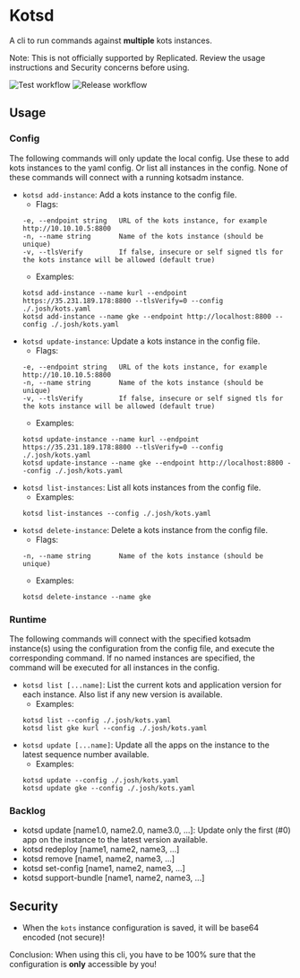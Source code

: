 # Kotsd

A cli to run commands against **multiple** kots instances.

Note: This is not officially supported by Replicated. Review the usage instructions and Security concerns before using.

![Test workflow](https://github.com/jdewinne/kotsd/actions/workflows/test.yaml/badge.svg)
![Release workflow](https://github.com/jdewinne/kotsd/actions/workflows/release.yaml/badge.svg)

## Usage

### Config

The following commands will only update the local config. Use these to add kots instances to the yaml config. Or list all instances in the config. None of these commands will connect with a running kotsadm instance.

* `kotsd add-instance`: Add a kots instance to the config file.
  * Flags:
  ```
  -e, --endpoint string   URL of the kots instance, for example http://10.10.10.5:8800
  -n, --name string       Name of the kots instance (should be unique)
  -v, --tlsVerify         If false, insecure or self signed tls for the kots instance will be allowed (default true)
  ```
  * Examples:
  ```
  kotsd add-instance --name kurl --endpoint https://35.231.189.178:8800 --tlsVerify=0 --config ./.josh/kots.yaml
  kotsd add-instance --name gke --endpoint http://localhost:8800 --config ./.josh/kots.yaml
  ```
* `kotsd update-instance`: Update a kots instance in the config file.
  * Flags:
  ```
  -e, --endpoint string   URL of the kots instance, for example http://10.10.10.5:8800
  -n, --name string       Name of the kots instance (should be unique)
  -v, --tlsVerify         If false, insecure or self signed tls for the kots instance will be allowed (default true)
  ```
  * Examples:
  ```
  kotsd update-instance --name kurl --endpoint https://35.231.189.178:8800 --tlsVerify=0 --config ./.josh/kots.yaml
  kotsd update-instance --name gke --endpoint http://localhost:8800 --config ./.josh/kots.yaml
  ```
* `kotsd list-instances`: List all kots instances from the config file.
  * Examples:
  ```
  kotsd list-instances --config ./.josh/kots.yaml
  ```
* `kotsd delete-instance`: Delete a kots instance from the config file.
  * Flags:
  ```
  -n, --name string       Name of the kots instance (should be unique)
  ```
  * Examples:
  ```
  kotsd delete-instance --name gke
  ```

### Runtime

The following commands will connect with the specified kotsadm instance(s) using the configuration from the config file, and execute the corresponding command. If no named instances are specified, the command will be executed for all instances in the config.

* `kotsd list [...name]`: List the current kots and application version for each instance. Also list if any new version is available.
  * Examples:
  ```
  kotsd list --config ./.josh/kots.yaml
  kotsd list gke kurl --config ./.josh/kots.yaml
  ```
* `kotsd update [...name]`: Update all the apps on the instance to the latest sequence number available.
  * Examples:
  ```
  kotsd update --config ./.josh/kots.yaml
  kotsd update gke --config ./.josh/kots.yaml
  ```

### Backlog

* kotsd update [name1.0, name2.0, name3.0, ...]: Update only the first (#0) app on the instance to the latest version available.
* kotsd redeploy [name1, name2, name3, ...]
* kotsd remove [name1, name2, name3, ...]
* kotsd set-config [name1, name2, name3, ...]
* kotsd support-bundle [name1, name2, name3, ...]

## Security

* When the `kots` instance configuration is saved, it will be base64 encoded (not secure)!

Conclusion: When using this cli, you have to be 100% sure that the configuration is **only** accessible by you!
